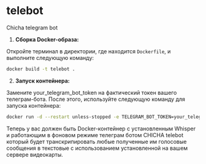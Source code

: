 # telebot
Chicha telegram bot


1. **Сборка Docker-образа:**

Откройте терминал в директории, где находится `Dockerfile`, и выполните следующую команду:

```bash
docker build -t telebot .
```

2. **Запуск контейнера:**

Замените your_telegram_bot_token на фактический токен вашего телеграм-бота. После этого, используйте следующую команду для запуска контейнера:

```bash
docker run -d --restart unless-stopped -e TELEGRAM_BOT_TOKEN=your_telegram_bot_token telebot
```

Теперь у вас должен быть Docker-контейнер с установленным Whisper и работающим в фоновом режиме телеграм ботом  CHICHA telebot который будет транскрипировать любые полученные им голосовые сообщения в текстовые с использованием установленной на вашем сервере видеокарты.
